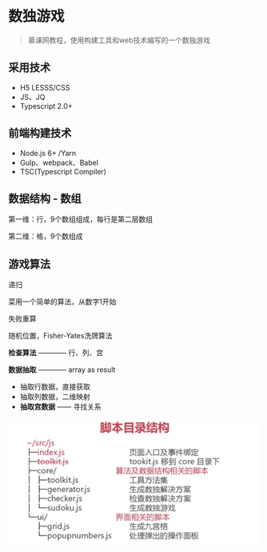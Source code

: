 # 数独游戏

> 慕课网教程，使用构建工具和web技术编写的一个数独游戏

## 采用技术
- H5 LESSS/CSS
- JS、JQ
- Typescript 2.0+

## 前端构建技术
- Node.js 6+ /Yarn
- Gulp、webpack、Babel
- TSC(Typescript Compiler)

## 数据结构 - 数组

第一维：行，9个数组组成，每行是第二层数组

第二维：格，9个数组成

## 游戏算法

递归

菜用一个简单的算法，从数字1开始

失败重算

随机位置，Fisher-Yates洗牌算法

**检查算法** ———— 行、列、宫

**数据抽取** ———— array as result
- 抽取行数据，直接获取
- 抽取列数据，二维映射
- **抽取宫数据** —— 寻找关系

![脚本目录结构](./markdown-img/js-dir.jpg)
